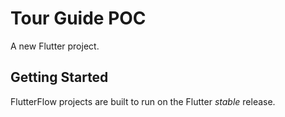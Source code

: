 # Tour Guide POC

A new Flutter project.

## Getting Started

FlutterFlow projects are built to run on the Flutter _stable_ release.

